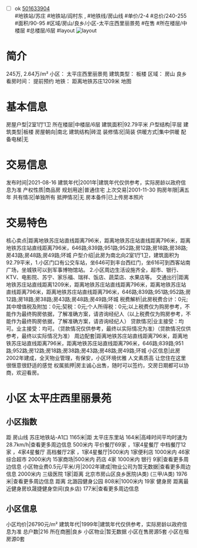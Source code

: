 - [ ] ok [501633904](https://bj.5i5j.com/ershoufang/501633904.html)  
 #地铁站/苏庄 #地铁站/阎村东 ,  #地铁线/房山线
#单价/2-4 #总价/240-255 #面积/90-95   #区域/房山/良乡/小区-太平庄西里丽景苑 #在售 #所在楼层/中楼层 #总楼层/6层 #layout 
![layout](http://image2a.5i5j.com/bdir/layout/486026.jpg_P5.jpg) 
# 简介 
 245万,  2.64万/m² 
小区： 太平庄西里丽景苑
建筑类型： 板楼
区域： 房山 良乡
看房时间： 提前预约
地铁： 距离地铁苏庄1209米 地图
# 基本信息 
 房屋户型|2室1厅1卫
所在楼层|中楼层/6层
建筑面积|92.79平米
户型结构|平层
建筑类型|板楼
房屋朝向|南北
建筑结构|砖混
装修情况|简装
供暖方式|集中供暖
配备电梯|无
# 交易信息 
 发布时间|2021-08-16
建筑年代|2001年|建筑年代仅供参考，实际房龄以政府信息为准
产权性质|商品房
规划用途|普通住宅
上次交易|2001-11-30
购房年限|满五年
共有情况|单独所有
抵押情况|无
房本备件|已上传房本照片
# 交易特色 
 核心卖点|距离地铁苏庄站直线距离796米，距离地铁苏庄站直线距离796米，距离地铁苏庄站直线距离796米，646路;839路;951路;952路;房12路;房18路;房38路;房43路;房48路;房49路;环城
户型介绍|此房为南北向2室1厅1卫，建筑面积为92.79平米，1.小区门口有公交车站，坐646可到丰台西红门，坐616可到西客站南广场，坐城铁可以到军事博物馆站。 2.小区周边生活设施齐全，超市、银行、KTV、电影院、苏宁、家乐福、瑞祥、饭店、蔬菜店、水果店等。
交通出行|距离地铁苏庄站直线距离1209米，距离地铁苏庄站直线距离796米，距离地铁苏庄站直线距离796米，距离地铁苏庄站直线距离796米，646路;839路;951路;952路;房12路;房18路;房38路;房43路;房48路;房49路;环城
税费解析|此房税费合计：0元;其中增值税及附加：0元;契税：0元;个人所得税：0元;以上税费仅为购房参考，不能作为最终购房依据，了解准确方案，请咨询经纪人（以上税费仅为购房参考，不能作为最终购房依据，了解准确方案，请咨询经纪人）
贷款情况|业主接受：均可。业主接受：均可。（贷款情况仅供参考，最终以实际情况为准）（贷款情况仅供参考，最终以实际情况为准）
周边配套|距离地铁苏庄站直线距离796米，距离地铁苏庄站直线距离796米，距离地铁苏庄站直线距离796米，646路;839路;951路;952路;房12路;房18路;房38路;房43路;房48路;房49路;环城
小区信息|此房2002年建成，全天物业管理，有保安，小区环境优雅 人文素质高 让您住在这里很惬意很舒适的感觉
权属抵押|房主诚心出售，随时可以签约，交房日期都可以协商，欢迎看房。
# 小区 太平庄西里丽景苑
## 小区指数 
 距 房山线 苏庄地铁站-A1口 1165米|距 太平庄东里站 164米|高峰时间平均时速为28.7km/h|查看更多周边信息
500米内 平价餐厅69家 ，1家4星餐厅
中档餐厅12家 ，4家4星餐厅
高档餐厅2家 ，1家4星餐厅|500米内 1家便利店
1000米内 46家综合超市
2000米内 15家商场|500米内 药店 4家
1000米内 银行 9家|查看更多周边信息
小区物业费0.5元/平米/月|2002年建成|物业公司为暂无数据|查看更多周边信息
2000米内 三级医院 1家|距离 北京市房山区良乡医院(A类) (三甲/A类) 1976米|查看更多周边信息
距离 北潞园健身公园 808米|1000米内 19家 健身房
距离最近健身房玖晟捷健身空间(良乡店) 177米|查看更多周边信息
## 小区信息 
 小区均价|26790元/m²
建筑年代|1999年|建筑年代仅供参考，实际房龄以政府信息为准
总户数|216
所在商圈|良乡
小区物业|暂无数据
小区在售房源5套
小区在租房源0套
